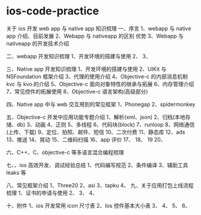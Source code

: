 ios-code-practice
=================

关于 ios 开发 web app 与 native app 知识梳理
一、序言
1、webapp 与 native app 介绍、目前发展 
2、Webapp 与 nativeapp 的区别 优势
3、Webapp 与 nativeapp 的开发技术介绍 

二、webapp 开发知识梳理 
1、开发环境的搭建与使用
2、
3、

三、Native app 开发知识梳理 
1、开发环境的搭建与使用
2、UIKit 与 NSFoundation 框架介绍 
3、代理的使用介绍
4、Objective-c 的内部消息机制 kvc 与 kvo 的介绍 
5、Objective-c 面向对象特性的继承与拓展 
6、内存管理介绍
7、常见控件的拓展使用
8、Objective-c 语言架构(高级部分) 

四、Native app 中与 web 交互用到的常见框架 
1、Phonegap
2、spidermonkey

五、Objective-c 开发中应用功能专题介绍
1、解析(xml、json) 2、归档(本地存储、db) 3、动画
4、正则
5、多线程 
6、代码块(block) 
7、runloop 
8、网络通信(上传、下载) 
9、定位、拍照、邮件、短信 
10、二次付费
11、静态库 
12、ads 
13、推送 
14、晃动 
15、二维码扫描 
16、app 评价 
17、
18、
19
20、

六、C++、C、objective-c 等多语言混合编程梳理 

七、、ios 高效开发、调试经验总结
1、代码编写规范 
2、条件编译 
3、辅助工具 leaks 等 

八、常见框架介绍 
1、Three20
2、asi
3、tapku
4、 九、关于应用打包上线流程梳理 1、证书的申请与使用
2、
3、
4、

十、附件
1、ios 开发常用 icon 尺寸表 
2、Ios 控件基本大小表
3、 4、 5、 6、

